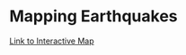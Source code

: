 # Mapping Earthquakes

[Link to Interactive Map](http://127.0.0.1:5500/Earthquake_Challenge/index.html)
